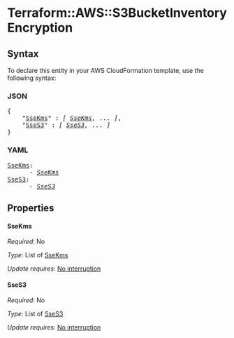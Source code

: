 # Terraform::AWS::S3BucketInventory Encryption

## Syntax

To declare this entity in your AWS CloudFormation template, use the following syntax:

### JSON

<pre>
{
    "<a href="#ssekms" title="SseKms">SseKms</a>" : <i>[ <a href="encryption-ssekms.md">SseKms</a>, ... ]</i>,
    "<a href="#sses3" title="SseS3">SseS3</a>" : <i>[ <a href="encryption-sses3.md">SseS3</a>, ... ]</i>
}
</pre>

### YAML

<pre>
<a href="#ssekms" title="SseKms">SseKms</a>: <i>
      - <a href="encryption-ssekms.md">SseKms</a></i>
<a href="#sses3" title="SseS3">SseS3</a>: <i>
      - <a href="encryption-sses3.md">SseS3</a></i>
</pre>

## Properties

#### SseKms

_Required_: No

_Type_: List of <a href="encryption-ssekms.md">SseKms</a>

_Update requires_: [No interruption](https://docs.aws.amazon.com/AWSCloudFormation/latest/UserGuide/using-cfn-updating-stacks-update-behaviors.html#update-no-interrupt)

#### SseS3

_Required_: No

_Type_: List of <a href="encryption-sses3.md">SseS3</a>

_Update requires_: [No interruption](https://docs.aws.amazon.com/AWSCloudFormation/latest/UserGuide/using-cfn-updating-stacks-update-behaviors.html#update-no-interrupt)

